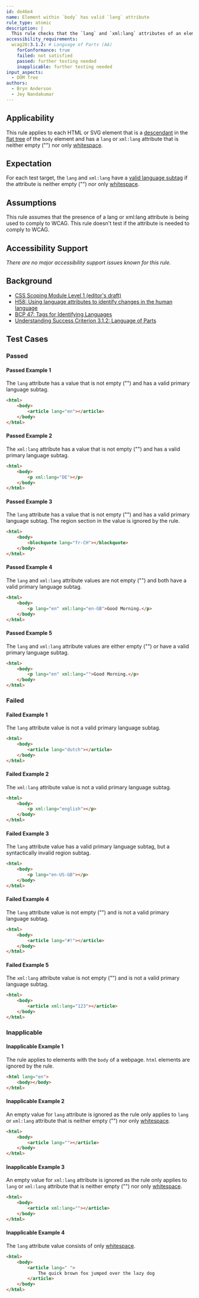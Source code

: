 ```yaml
---
id: de46e4
name: Element within `body` has valid `lang` attribute
rule_type: atomic
description: |
  This rule checks that the `lang` and `xml:lang` attributes of an element in the page body have a valid primary language subtag.
accessibility_requirements:
  wcag20:3.1.2: # Language of Parts (AA)
    forConformance: true
    failed: not satisfied
    passed: further testing needed
    inapplicable: further testing needed
input_aspects:
  - DOM Tree
authors:
  - Bryn Anderson
  - Jey Nandakumar
---
```


## Applicability

This rule applies to each HTML or SVG element that is a [descendant](https://dom.spec.whatwg.org/#concept-tree-descendant) in the [flat tree](https://drafts.csswg.org/css-scoping/#flat-tree) of the `body` element and has a `lang` or `xml:lang` attribute that is neither empty ("") nor only [whitespace](#whitespace).

## Expectation

For each test target, the `lang` and `xml:lang` have a [valid language subtag](#valid-language-subtag) if the attribute is neither empty ("") nor only [whitespace](#whitespace).

## Assumptions

This rule assumes that the presence of a lang or xml:lang attribute is being used to comply to WCAG. This rule doesn't test if the attribute is needed to comply to WCAG.

## Accessibility Support

_There are no major accessibility support issues known for this rule._

## Background

- [CSS Scoping Module Level 1 (editor's draft)](https://drafts.csswg.org/css-scoping/)
- [H58: Using language attributes to identify changes in the human language](https://www.w3.org/WAI/WCAG21/Techniques/html/H58)
- [BCP 47: Tags for Identifying Languages](https://www.ietf.org/rfc/bcp/bcp47.txt)
- [Understanding Success Criterion 3.1.2: Language of Parts](https://www.w3.org/WAI/WCAG21/Understanding/language-of-parts)

## Test Cases

### Passed

#### Passed Example 1

The `lang` attribute has a value that is not empty ("") and has a valid primary language subtag.

```html
<html>
	<body>
		<article lang="en"></article>
	</body>
</html>
```

#### Passed Example 2

The `xml:lang` attribute has a value that is not empty ("") and has a valid primary language subtag.

```html
<html>
	<body>
		<p xml:lang="DE"></p>
	</body>
</html>
```

#### Passed Example 3

The `lang` attribute has a value that is not empty ("") and has a valid primary language subtag. The region section in the value is ignored by the rule.

```html
<html>
	<body>
		<blockquote lang="fr-CH"></blockquote>
	</body>
</html>
```

#### Passed Example 4

The `lang` and `xml:lang` attribute values are not empty ("") and both have a valid primary language subtag.

```html
<html>
	<body>
		<p lang="en" xml:lang="en-GB">Good Morning.</p>
	</body>
</html>
```

#### Passed Example 5

The `lang` and `xml:lang` attribute values are either empty ("") or have a valid primary language subtag.

```html
<html>
	<body>
		<p lang="en" xml:lang="">Good Morning.</p>
	</body>
</html>
```

### Failed

#### Failed Example 1

The `lang` attribute value is not a valid primary language subtag.

```html
<html>
	<body>
		<article lang="dutch"></article>
	</body>
</html>
```

#### Failed Example 2

The `xml:lang` attribute value is not a valid primary language subtag.

```html
<html>
	<body>
		<p xml:lang="english"></p>
	</body>
</html>
```

#### Failed Example 3

The `lang` attribute value has a valid primary language subtag, but a syntactically invalid region subtag.

```html
<html>
	<body>
		<p lang="en-US-GB"></p>
	</body>
</html>
```

#### Failed Example 4

The `lang` attribute value is not empty ("") and is not a valid primary language subtag.

```html
<html>
	<body>
		<article lang="#!"></article>
	</body>
</html>
```

#### Failed Example 5

The `xml:lang` attribute value is not empty ("") and is not a valid primary language subtag.

```html
<html>
	<body>
		<article xml:lang="123"></article>
	</body>
</html>
```

### Inapplicable

#### Inapplicable Example 1

The rule applies to elements with the `body` of a webpage. `html` elements are ignored by the rule.

```html
<html lang="en">
	<body></body>
</html>
```

#### Inapplicable Example 2

An empty value for `lang` attribute is ignored as the rule only applies to `lang` or `xml:lang` attribute that is neither empty ("") nor only [whitespace](#whitespace).

```html
<html>
	<body>
		<article lang=""></article>
	</body>
</html>
```

#### Inapplicable Example 3

An empty value for `xml:lang` attribute is ignored as the rule only applies to `lang` or `xml:lang` attribute that is neither empty ("") nor only [whitespace](#whitespace).

```html
<html>
	<body>
		<article xml:lang=""></article>
	</body>
</html>
```

#### Inapplicable Example 4

The `lang` attribute value consists of only [whitespace](#whitespace).

```html
<html>
	<body>
		<article lang=" ">
			The quick brown fox jumped over the lazy dog
		</article>
	</body>
</html>
```
